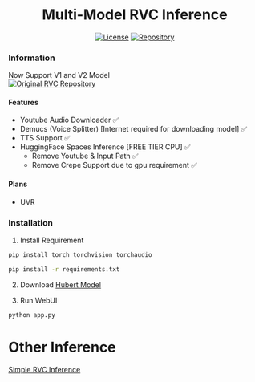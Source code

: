 <div align="center">

# Multi-Model RVC Inference

[![License](https://img.shields.io/github/license/arkandash/Multi-Model-RVC-Inference?style=for-the-badge)](https://github.com/ArkanDash/Multi-Model-RVC-Inference/blob/master/LICENSE)
[![Repository](https://img.shields.io/badge/Github-Multi%20Model%20RVC%20Inference-blue?style=for-the-badge&logo=github)](https://github.com/ArkanDash/Multi-Model-RVC-Inference)
</div>

### Information
Now Support V1 and V2 Model <br />
[![Original RVC Repository](https://img.shields.io/badge/Github-Original%20RVC%20Repository-blue?style=for-the-badge&logo=github)](https://github.com/RVC-Project/Retrieval-based-Voice-Conversion-WebUI)
#### Features
- Youtube Audio Downloader ✅
- Demucs (Voice Splitter) [Internet required for downloading model] ✅
- TTS Support ✅
- HuggingFace Spaces Inference [FREE TIER CPU] ✅
    - Remove Youtube & Input Path ✅
    - Remove Crepe Support due to gpu requirement ✅

#### Plans
- UVR

### Installation

1. Install Requirement <br />
```bash
pip install torch torchvision torchaudio

pip install -r requirements.txt
```

2. Download [Hubert Model](https://huggingface.co/lj1995/VoiceConversionWebUI/blob/main/hubert_base.pt)

3. Run WebUI <br />
```bash
python app.py
```
# Other Inference
[Simple RVC Inference](https://github.com/ArkanDash/rvc-simple-inference)